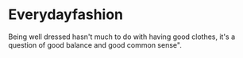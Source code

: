 # Everydayfashion
Being well dressed hasn't much to do with having good clothes,  it's a question of good balance and good  common sense".
